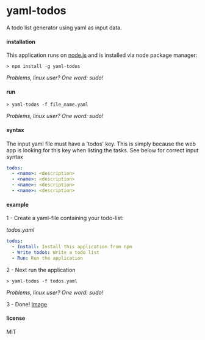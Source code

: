 # yaml-todos
A todo list generator using yaml as input data.

#### installation
This application runs on [node.js](http://nodejs.org) and is installed via node package manager:
```
> npm install -g yaml-todos
```
*Problems, linux user? One word: sudo!*

#### run
```
> yaml-todos -f file_name.yaml
```
*Problems, linux user? One word: sudo!*

#### syntax
The input yaml file must have a 'todos' key. This is simply because the web app is looking for this key when listing the tasks. See below for correct input syntax
```yaml
todos:
  - <name>: <description>
  - <name>: <description>
  - <name>: <description>
  - <name>: <description>
```

#### example
1 - Create a yaml-file containing your todo-list:

*todos.yaml*
```yaml
todos:
  - Install: Install this application from npm
  - Write todos: Write a todo list
  - Run: Run the application
```

2 - Next run the application
```
> yaml-todos -f todos.yaml
```
*Problems, linux user? One word: sudo!*

3 - Done! [Image](https://raw.githubusercontent.com/victoralveflo/yaml-todos/master/img/example.png)

#### license
MIT
